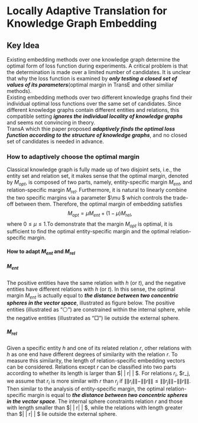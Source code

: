 # Locally Adaptive Translation for Knowledge Graph Embedding  

## Key Idea  
Existing embedding methods over one knowledge graph determine the optimal form of loss function during experiments. A critical problem is that the determination is made over a limited number of candidates. It is unclear that why the loss function is examined by ***only testing a closed set of values of its parameters***(optimal margin in TransE and other similiar methods).  
  Existing embedding methods over two different knowledge graphs find their individual optimal loss functions over the same set of candidates. Since different knowledge graphs contain different entities and relations, this compatible setting ***ignores the individual locality of knowledge graphs*** and seems not convincing in theory.  
  TransA which thie paper proposed ***adaptively finds the optimal loss function according to the structure of knowledge graphs***, and no closed set of candidates is needed in advance.  
 
### How to adaptively choose the optimal margin  
Classical knowledge graph is fully made up of two disjoint sets, i.e., the entity set and relation set, it makes sense that the optimal margin, denoted by $M_{opt}$, is composed of two parts, namely, entity-specific margin $M_{ent}$, and relation-specific margin $M_{rel}$. Furthermore, it is natural to linearly combine the two specific margins via a parameter $\mu $ which controls the trade-off between them. Therefore, the optimal margin of embedding satisfies $$M_{opt} = \mu M_{ent} + (1 − \mu )M_{rel},$$ where $0 \leq \mu \leq 1$.To demonstrate that the margin $M_{opt}$ is optimal, it is sufficient to find the optimal entity-specific margin and the optimal relation-specific margin.  

#### How to adapt $M_{ent}$ and $M_{rel}$
##### $M_{ent}$
The positive entities have the same relation with $h$ (or $t$), and the negative entities have different relations with $h$ (or $t$). In this sense, the optimal margin $M_{ent}$ is actually equal to ***the distance between two concentric spheres in the vector space***, illustrated as figure below. The positive entities (illustrated as “⚪”) are constrained within the internal sphere, while the negative entities (illustrated as “□”) lie outside the external sphere. 
##### $M_{rel}$
Given a specific entity $h$ and one of its related relation $r$, other relations with $h$ as one end have different degrees of similarity with the relation $r$. To measure this similarity, the length of relation-specific embedding vectors can be considered. Relations except $r$ can be classified into two parts according to whether its length is larger than $\| \| r\| \| $. For relations $r_i$, $r_j, we assume that $r_i$ is more similar with $r$ than $r_j$ if $\| \| r_i\| \| − \| \| r\| \| \leq \| \| r_j\| \| − \| \| r\| \|$. Then similar to the analysis of entity-specific margin, the optimal relation-specific margin is equal to ***the distance between two concentric spheres in the vector space***. The internal sphere constraints relation $r$ and those with length smaller than $\| \| r\| \| $, while the relations with length greater than $\| \| r\| \| $ lie outside the external sphere. 
